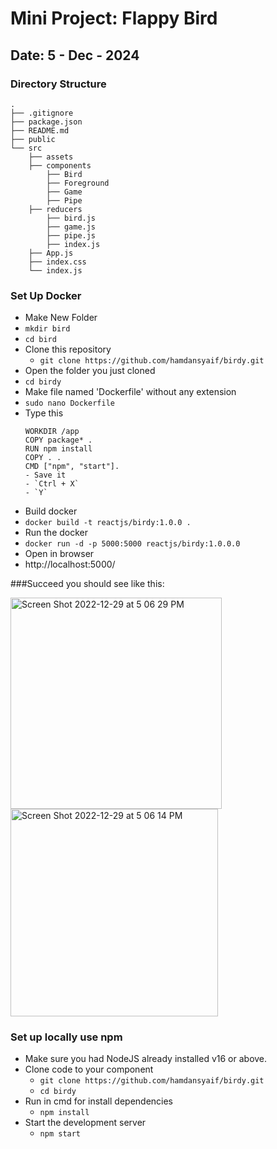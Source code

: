# Mini Project: Flappy Bird

## Date: 5 - Dec - 2024

### Directory Structure
```
.
├── .gitignore
├── package.json
├── README.md
├── public
└── src
    ├── assets
    ├── components
        ├── Bird
        ├── Foreground
        ├── Game
        ├── Pipe
    ├── reducers
        ├── bird.js
        ├── game.js
        ├── pipe.js
        ├── index.js
    ├── App.js
    ├── index.css
    └── index.js
``` 

### Set Up Docker
- Make New Folder
 - `mkdir bird`
 - `cd bird`
- Clone this repository
  - `git clone https://github.com/hamdansyaif/birdy.git`
- Open the folder you just cloned
 - `cd birdy`
- Make file named 'Dockerfile' without any extension
 - `sudo nano Dockerfile`
- Type this
  ```FROM node:16-alpine
  WORKDIR /app
  COPY package* .
  RUN npm install
  COPY . .
  CMD ["npm", "start"].
  - Save it
  - `Ctrl + X`
  - `Y`
- Build docker
 - `docker build -t reactjs/birdy:1.0.0 .`
- Run the docker
 - `docker run -d -p 5000:5000 reactjs/birdy:1.0.0.0`
- Open in browser
 - http://localhost:5000/

###Succeed you should see like this:
<div>
<img width="338" alt="Screen Shot 2022-12-29 at 5 06 29 PM" src="https://user-images.githubusercontent.com/36496209/210019678-611e9c55-03b8-4cc5-b038-2c14d08c43d4.png">
<img width="332" alt="Screen Shot 2022-12-29 at 5 06 14 PM" src="https://user-images.githubusercontent.com/36496209/210019653-93e75410-0723-43d9-91d4-c54ce82bd2fa.png">
</div>

### Set up locally use npm
- Make sure you had NodeJS already installed v16 or above.
- Clone code to your component
  - `git clone https://github.com/hamdansyaif/birdy.git`
  - `cd birdy`
- Run in cmd for install dependencies
  - `npm install`
- Start the development server
  - `npm start`
